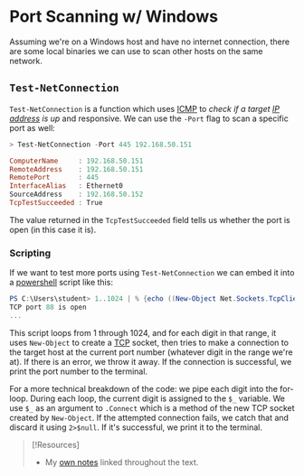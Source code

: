 
# Port Scanning w/ Windows
Assuming we're on a Windows host and have no internet connection, there are some local binaries we can use to scan other hosts on the same network.
## `Test-NetConnection`
`Test-NetConnection` is a function which uses [ICMP](../../../networking/protocols/ICMP.md) to *check if a target [IP address](../../../networking/OSI/3-network/IP-addresses.md) is up* and responsive. We can use the `-Port` flag to scan a specific port as well:
```powershell
> Test-NetConnection -Port 445 192.168.50.151

ComputerName     : 192.168.50.151
RemoteAddress    : 192.168.50.151
RemotePort       : 445
InterfaceAlias   : Ethernet0
SourceAddress    : 192.168.50.152
TcpTestSucceeded : True
```
The value returned in the `TcpTestSucceeded` field tells us whether the port is open (in this case it is). 
### Scripting
If we want to test more ports using `Test-NetConnection` we can embed it into a [powershell](../../../coding/languages/powershell.md) script like this:
```powershell
PS C:\Users\student> 1..1024 | % {echo ((New-Object Net.Sockets.TcpClient).Connect("192.168.50.151", $_)) "TCP port $_ is open"} 2>$null
TCP port 88 is open
...
```
This script loops from 1 through 1024, and for each digit in that range, it uses `New-Object` to create a [TCP](../../../networking/protocols/TCP.md) socket, then tries to make a connection to the target host at the current port number (whatever digit in the range we're at). If there is an error, we throw it away. If the connection is successful, we print the port number to the terminal.

For a more technical breakdown of the code: we pipe each digit into the for-loop. During each loop, the current digit is assigned to the `$_` variable. We use `$_` as an argument to `.Connect` which is a method of the new TCP socket created by `New-Object`.  If the attempted connection fails, we catch that and discard it using `2>$null`. If it's successful, we print it to the terminal.

> [!Resources]
> - My [own notes](https://github.com/trshpuppy/obsidian-notes) linked throughout the text.
